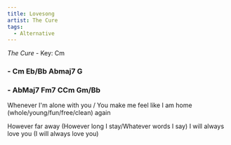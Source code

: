 ```yaml
---
title: Lovesong
artist: The Cure
tags: 
  - Alternative
---
```

*The Cure* - Key: Cm
### - Cm Eb/Bb Abmaj7 G
### - AbMaj7 Fm7 CCm Gm/Bb

Whenever I'm alone with you / You make me feel like
I am home (whole/young/fun/free/clean) again

However far away (However long I stay/Whatever words I say) 
I will always love you (I will always love you)
